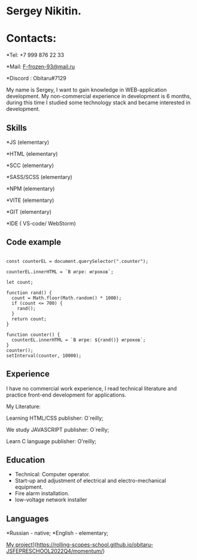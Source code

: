 #  Sergey Nikitin.
# Contacts:

*Tel: +7 999 876 22 33

*Mail: F-frozen-93@mail.ru

*Discord : Obitaru#7129

My name is Sergey, I want to gain knowledge in WEB-application development. My non-commercial experience in development is 6 months, during this time I studied some technology stack and became interested in development.

## Skills

*JS (elementary) 

*HTML (elementary) 

*SCC (elementary) 

*SASS/SCSS (elementary) 

*NPM (elementary) 

*VITE (elementary) 

*GIT (elementary)

*IDE ( VS-code/ WebStorm)

## Code example
```

const counterEL = document.querySelector(".counter");

counterEL.innerHTML = `В игре: игроков`;

let count;

function rand() {
  count = Math.floor(Math.random() * 1000);
  if (count <= 700) {
    rand();
  }
  return count;
}

function counter() {
  counterEL.innerHTML = `В игре: ${rand()} игроков`;
}
counter();
setInterval(counter, 10000);
```
## Experience
I have no commercial work experience, I read technical literature and practice front-end development for applications.

My Literature:

Learning HTML/CSS 
publisher: O`reilly;

We study
JAVASCRIPT 
publisher: O`reilly;

Learn C language
publisher: O'reilly;

##  Education
* Technical: Computer operator.
* Start-up and adjustment of electrical and electro-mechanical equipment.
* Fire alarm installation.
* low-voltage network installer

## Languages
*Russian - native;
*English - elementary;

[My project](https://github.com/Obitaru/rsschool-cv/tree/gh-pages#readme)](https://rolling-scopes-school.github.io/obitaru-JSFEPRESCHOOL2022Q4/momentum/)


